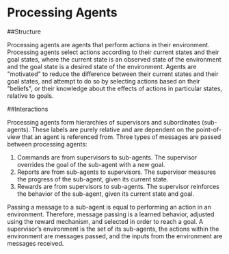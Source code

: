 # Processing Agents

##Structure

Processing agents are agents that perform actions in their environment. Processing agents select actions according to their current states and their goal states, where the current state is an observed state of the environment and the goal state is a desired state of the environment. Agents are "motivated" to reduce the difference between their current states and their goal states, and attempt to do so by selecting actions based on their "beliefs", or their knowledge about the effects of actions in particular states, relative to goals.

##Interactions

Processing agents form hierarchies of supervisors and subordinates (sub-agents). These labels are purely relative and are dependent on the point-of-view that an agent is referenced from. Three types of messages are passed between processing agents:

1.	Commands are from supervisors to sub-agents. The supervisor overrides the goal of the sub-agent with a new goal.
2.	Reports are from sub-agents to supervisors. The supervisor measures the progress of the sub-agent, given its current state.
3.	Rewards are from supervisors to sub-agents. The supervisor reinforces the behavior of the sub-agent, given its current state and goal. 

Passing a message to a sub-agent is equal to performing an action in an environment. Therefore, message passing is a learned behavior, adjusted using the reward mechanism, and selected in order to reach a goal. A supervisor’s environment is the set of its sub-agents, the actions within the environment are messages passed, and the inputs from the environment are messages received.
 
